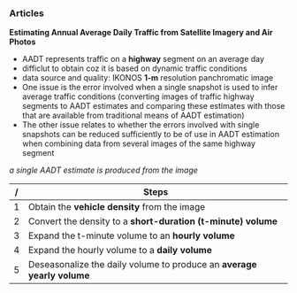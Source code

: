 ### Articles
__Estimating Annual Average Daily Traffic from Satellite Imagery and Air Photos__  
+ AADT represents traffic on a __highway__ segment on an average day  
+ difficlut to obtain coz it is based on dynamic traffic conditions  
+ data source and quality: IKONOS __1-m__ resolution panchromatic image  
+ One issue is the error involved when a single snapshot is used to infer average traffic conditions (converting images of traffic highway segments to AADT
estimates and comparing these estimates with those that are available from traditional means of AADT estimation)    
+ The other issue relates to whether the errors involved with single snapshots can be reduced sufficiently to be of use in AADT
estimation when combining data from several images of the same highway segment  

_a single AADT estimate is produced from the image_

/ | Steps
--- | --- 
1 | Obtain the __vehicle density__ from the image
2 | Convert the density to a __short-duration (t-minute) volume__
3 | Expand the t-minute volume to an __hourly volume__
4 | Expand the hourly volume to a __daily volume__
5 | Deseasonalize the daily volume to produce an __average yearly volume__
